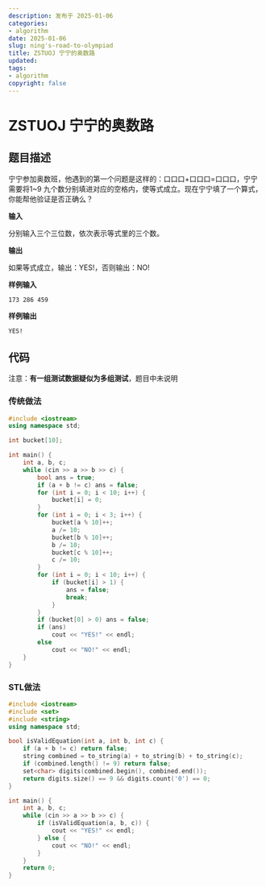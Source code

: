 ```yaml
---
description: 发布于 2025-01-06
categories:
- algorithm
date: 2025-01-06
slug: ning's-road-to-olympiad
title: ZSTUOJ 宁宁的奥数路
updated: 
tags: 
- algorithm
copyright: false
---
```


# ZSTUOJ 宁宁的奥数路

## 题目描述

宁宁参加奥数班，他遇到的第一个问题是这样的：口口口+口口口=口口口，宁宁需要将1~9 九个数分别填进对应的空格内，使等式成立。现在宁宁填了一个算式，你能帮他验证是否正确么？

**输入**

 分别输入三个三位数，依次表示等式里的三个数。

**输出**

 如果等式成立，输出：YES!，否则输出：NO!

**样例输入**

```
173 286 459
```

**样例输出**

```
YES!
```

## 代码

注意：**有一组测试数据疑似为多组测试**，题目中未说明

### 传统做法

```cpp
#include <iostream>
using namespace std;

int bucket[10];

int main() {
    int a, b, c;
    while (cin >> a >> b >> c) {
        bool ans = true;
        if (a + b != c) ans = false;
        for (int i = 0; i < 10; i++) {
            bucket[i] = 0;
        }
        for (int i = 0; i < 3; i++) {
            bucket[a % 10]++;
            a /= 10;
            bucket[b % 10]++;
            b /= 10;
            bucket[c % 10]++;
            c /= 10;
        }
        for (int i = 0; i < 10; i++) {
            if (bucket[i] > 1) {
                ans = false;
                break;
            }
        }
        if (bucket[0] > 0) ans = false;
        if (ans)
            cout << "YES!" << endl;
        else
            cout << "NO!" << endl;
    }
}
```

### STL做法

```cpp
#include <iostream>
#include <set>
#include <string>
using namespace std;

bool isValidEquation(int a, int b, int c) {
    if (a + b != c) return false;
    string combined = to_string(a) + to_string(b) + to_string(c);
    if (combined.length() != 9) return false;
    set<char> digits(combined.begin(), combined.end());
    return digits.size() == 9 && digits.count('0') == 0;
}

int main() {
    int a, b, c;
    while (cin >> a >> b >> c) {
        if (isValidEquation(a, b, c)) {
            cout << "YES!" << endl;
        } else {
            cout << "NO!" << endl;
        }
    }
    return 0;
}
```

